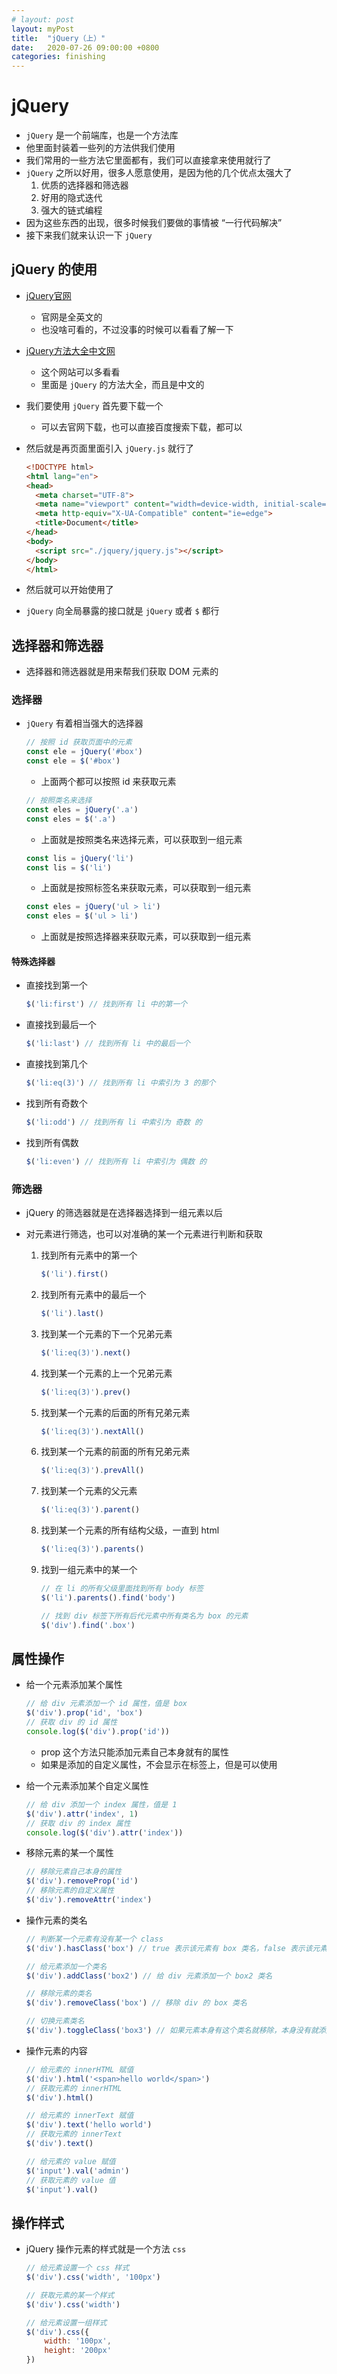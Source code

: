 ```yaml
---
# layout: post
layout: myPost
title:  "jQuery（上）"
date:   2020-07-26 09:00:00 +0800
categories: finishing
---
```


# jQuery

- `jQuery` 是一个前端库，也是一个方法库
- 他里面封装着一些列的方法供我们使用
- 我们常用的一些方法它里面都有，我们可以直接拿来使用就行了
- `jQuery` 之所以好用，很多人愿意使用，是因为他的几个优点太强大了
  1. 优质的选择器和筛选器
  2. 好用的隐式迭代
  3. 强大的链式编程
- 因为这些东西的出现，很多时候我们要做的事情被 “一行代码解决”
- 接下来我们就来认识一下 `jQuery`



## jQuery 的使用

- [jQuery官网](https://jquery.com/)

  - 官网是全英文的
  - 也没啥可看的，不过没事的时候可以看看了解一下

- [jQuery方法大全中文网](http://jquery.cuishifeng.cn/)

  - 这个网站可以多看看
  - 里面是 `jQuery` 的方法大全，而且是中文的

- 我们要使用 `jQuery` 首先要下载一个

  - 可以去官网下载，也可以直接百度搜索下载，都可以

- 然后就是再页面里面引入 `jQuery.js` 就行了

  ```html
  <!DOCTYPE html>
  <html lang="en">
  <head>
    <meta charset="UTF-8">
    <meta name="viewport" content="width=device-width, initial-scale=1.0">
    <meta http-equiv="X-UA-Compatible" content="ie=edge">
    <title>Document</title>
  </head>
  <body>
    <script src="./jquery/jquery.js"></script>
  </body>
  </html>
  ```

- 然后就可以开始使用了

- `jQuery` 向全局暴露的接口就是 `jQuery` 或者 `$` 都行



## 选择器和筛选器

- 选择器和筛选器就是用来帮我们获取 DOM 元素的



### 选择器

- `jQuery` 有着相当强大的选择器

  ```javascript
  // 按照 id 获取页面中的元素
  const ele = jQuery('#box') 
  const ele = $('#box')
  ```

  - 上面两个都可以按照 id 来获取元素

  ```javascript
  // 按照类名来选择
  const eles = jQuery('.a')
  const eles = $('.a')
  ```

  - 上面就是按照类名来选择元素，可以获取到一组元素

  ```javascript
  const lis = jQuery('li')
  const lis = $('li')
  ```

  - 上面就是按照标签名来获取元素，可以获取到一组元素

  ```javascript
  const eles = jQuery('ul > li')
  const eles = $('ul > li')
  ```

  - 上面就是按照选择器来获取元素，可以获取到一组元素



#### 特殊选择器

- 直接找到第一个

  ```javascript
  $('li:first') // 找到所有 li 中的第一个
  ```

- 直接找到最后一个

  ```javascript
  $('li:last') // 找到所有 li 中的最后一个
  ```

- 直接找到第几个

  ```javascript
  $('li:eq(3)') // 找到所有 li 中索引为 3 的那个
  ```

- 找到所有奇数个

  ```javascript
  $('li:odd') // 找到所有 li 中索引为 奇数 的
  ```

- 找到所有偶数

  ```javascript
  $('li:even') // 找到所有 li 中索引为 偶数 的
  ```

  

### 筛选器

- jQuery 的筛选器就是在选择器选择到一组元素以后

- 对元素进行筛选，也可以对准确的某一个元素进行判断和获取

  1. 找到所有元素中的第一个

     ```javascript
     $('li').first()
     ```

  2. 找到所有元素中的最后一个

     ```javascript
     $('li').last()
     ```

  3. 找到某一个元素的下一个兄弟元素

     ```javascript
     $('li:eq(3)').next()
     ```

  4. 找到某一个元素的上一个兄弟元素

     ```javascript
     $('li:eq(3)').prev()
     ```

  5. 找到某一个元素的后面的所有兄弟元素

     ```javascript
     $('li:eq(3)').nextAll()
     ```

  6. 找到某一个元素的前面的所有兄弟元素

     ```javascript
     $('li:eq(3)').prevAll()
     ```

  7. 找到某一个元素的父元素

     ```javascript
     $('li:eq(3)').parent()
     ```

  8. 找到某一个元素的所有结构父级，一直到 html

     ```javascript
     $('li:eq(3)').parents()
     ```

  9. 找到一组元素中的某一个

     ```javascript
     // 在 li 的所有父级里面找到所有 body 标签
     $('li').parents().find('body')
     
     // 找到 div 标签下所有后代元素中所有类名为 box 的元素
     $('div').find('.box')
     ```



## 属性操作

- 给一个元素添加某个属性

  ```javascript
  // 给 div 元素添加一个 id 属性，值是 box
  $('div').prop('id', 'box')
  // 获取 div 的 id 属性
  console.log($('div').prop('id'))
  ```

  - prop 这个方法只能添加元素自己本身就有的属性
  - 如果是添加的自定义属性，不会显示在标签上，但是可以使用

- 给一个元素添加某个自定义属性

  ```javascript
  // 给 div 添加一个 index 属性，值是 1
  $('div').attr('index', 1)
  // 获取 div 的 index 属性
  console.log($('div').attr('index'))
  ```

- 移除元素的某一个属性

  ```javascript
  // 移除元素自己本身的属性
  $('div').removeProp('id')
  // 移除元素的自定义属性
  $('div').removeAttr('index')
  ```

- 操作元素的类名

  ```javascript
  // 判断某一个元素有没有某一个 class
  $('div').hasClass('box') // true 表示该元素有 box 类名，false 表示该元素没有 box 类名
  
  // 给元素添加一个类名
  $('div').addClass('box2') // 给 div 元素添加一个 box2 类名
  
  // 移除元素的类名
  $('div').removeClass('box') // 移除 div 的 box 类名
  
  // 切换元素类名
  $('div').toggleClass('box3') // 如果元素本身有这个类名就移除，本身没有就添加
  ```

- 操作元素的内容

  ```javascript
  // 给元素的 innerHTML 赋值
  $('div').html('<span>hello world</span>')
  // 获取元素的 innerHTML
  $('div').html()
  
  // 给元素的 innerText 赋值
  $('div').text('hello world')
  // 获取元素的 innerText
  $('div').text()
  
  // 给元素的 value 赋值
  $('input').val('admin')
  // 获取元素的 value 值
  $('input').val()
  ```



## 操作样式

- jQuery 操作元素的样式就是一个方法 `css`

  ```javascript
  // 给元素设置一个 css 样式
  $('div').css('width', '100px')
  
  // 获取元素的某一个样式
  $('div').css('width')
  
  // 给元素设置一组样式
  $('div').css({
      width: '100px',
      height: '200px'
  })
  ```

  